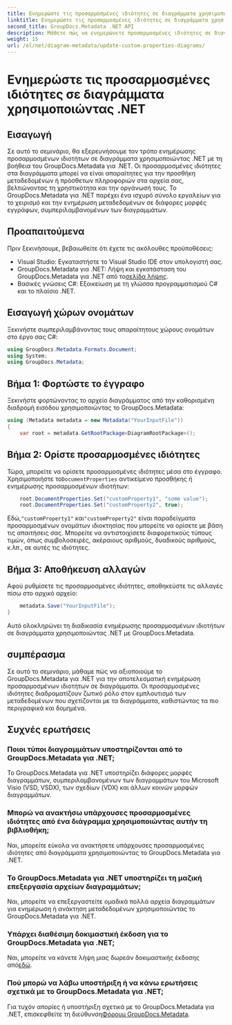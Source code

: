 ```yaml
---
title: Ενημερώστε τις προσαρμοσμένες ιδιότητες σε διαγράμματα χρησιμοποιώντας .NET
linktitle: Ενημερώστε τις προσαρμοσμένες ιδιότητες σε διαγράμματα χρησιμοποιώντας .NET
second_title: GroupDocs.Metadata .NET API
description: Μάθετε πώς να ενημερώνετε προσαρμοσμένες ιδιότητες σε διαγράμματα χρησιμοποιώντας .NET με GroupDocs.Metadata για .NET. Βελτιώστε τα μεταδεδομένα με ευκολία.
weight: 15
url: /el/net/diagram-metadata/update-custom-properties-diagrams/
---
```


# Ενημερώστε τις προσαρμοσμένες ιδιότητες σε διαγράμματα χρησιμοποιώντας .NET

## Εισαγωγή
Σε αυτό το σεμινάριο, θα εξερευνήσουμε τον τρόπο ενημέρωσης προσαρμοσμένων ιδιοτήτων σε διαγράμματα χρησιμοποιώντας .NET με τη βοήθεια του GroupDocs.Metadata για .NET. Οι προσαρμοσμένες ιδιότητες στα διαγράμματα μπορεί να είναι απαραίτητες για την προσθήκη μεταδεδομένων ή πρόσθετων πληροφοριών στα αρχεία σας, βελτιώνοντας τη χρηστικότητα και την οργάνωσή τους. Το GroupDocs.Metadata για .NET παρέχει ένα ισχυρό σύνολο εργαλείων για το χειρισμό και την ενημέρωση μεταδεδομένων σε διάφορες μορφές εγγράφων, συμπεριλαμβανομένων των διαγραμμάτων.
## Προαπαιτούμενα
Πριν ξεκινήσουμε, βεβαιωθείτε ότι έχετε τις ακόλουθες προϋποθέσεις:
- Visual Studio: Εγκαταστήστε το Visual Studio IDE στον υπολογιστή σας.
-  GroupDocs.Metadata για .NET: Λήψη και εγκατάσταση του GroupDocs.Metadata για .NET από το[σελίδα λήψης](https://releases.groupdocs.com/metadata/net/).
- Βασικές γνώσεις C#: Εξοικείωση με τη γλώσσα προγραμματισμού C# και το πλαίσιο .NET.

## Εισαγωγή χώρων ονομάτων
Ξεκινήστε συμπεριλαμβάνοντας τους απαραίτητους χώρους ονομάτων στο έργο σας C#:
```csharp
using GroupDocs.Metadata.Formats.Document;
using System;
using GroupDocs.Metadata;
```
## Βήμα 1: Φορτώστε το έγγραφο
Ξεκινήστε φορτώνοντας το αρχείο διαγράμματος από την καθορισμένη διαδρομή εισόδου χρησιμοποιώντας το GroupDocs.Metadata:
```csharp
using (Metadata metadata = new Metadata("YourInputFile"))
{
    var root = metadata.GetRootPackage<DiagramRootPackage>();
```
## Βήμα 2: Ορίστε προσαρμοσμένες ιδιότητες
 Τώρα, μπορείτε να ορίσετε προσαρμοσμένες ιδιότητες μέσα στο έγγραφο. Χρησιμοποιήστε το`DocumentProperties` αντικείμενο προσθήκης ή ενημέρωσης προσαρμοσμένων ιδιοτήτων:
```csharp
    root.DocumentProperties.Set("customProperty1", "some value");
    root.DocumentProperties.Set("customProperty2", true);
```
 Εδώ,`"customProperty1"` και`"customProperty2"` είναι παραδείγματα προσαρμοσμένων ονομάτων ιδιοκτησίας που μπορείτε να ορίσετε με βάση τις απαιτήσεις σας. Μπορείτε να αντιστοιχίσετε διαφορετικούς τύπους τιμών, όπως συμβολοσειρές, ακέραιους αριθμούς, δυαδικούς αριθμούς, κ.λπ., σε αυτές τις ιδιότητες.
## Βήμα 3: Αποθήκευση αλλαγών
Αφού ρυθμίσετε τις προσαρμοσμένες ιδιότητες, αποθηκεύστε τις αλλαγές πίσω στο αρχικό αρχείο:
```csharp
    metadata.Save("YourInputFile");
}
```
Αυτό ολοκληρώνει τη διαδικασία ενημέρωσης προσαρμοσμένων ιδιοτήτων σε διαγράμματα χρησιμοποιώντας .NET με GroupDocs.Metadata.

## συμπέρασμα
Σε αυτό το σεμινάριο, μάθαμε πώς να αξιοποιούμε το GroupDocs.Metadata για .NET για την αποτελεσματική ενημέρωση προσαρμοσμένων ιδιοτήτων σε διαγράμματα. Οι προσαρμοσμένες ιδιότητες διαδραματίζουν ζωτικό ρόλο στον εμπλουτισμό των μεταδεδομένων που σχετίζονται με τα διαγράμματα, καθιστώντας τα πιο περιγραφικά και δομημένα.

## Συχνές ερωτήσεις
### Ποιοι τύποι διαγραμμάτων υποστηρίζονται από το GroupDocs.Metadata για .NET;
Το GroupDocs.Metadata για .NET υποστηρίζει διάφορες μορφές διαγραμμάτων, συμπεριλαμβανομένων των διαγραμμάτων του Microsoft Visio (VSD, VSDX), των σχεδίων (VDX) και άλλων κοινών μορφών διαγραμμάτων.
### Μπορώ να ανακτήσω υπάρχουσες προσαρμοσμένες ιδιότητες από ένα διάγραμμα χρησιμοποιώντας αυτήν τη βιβλιοθήκη;
Ναι, μπορείτε εύκολα να ανακτήσετε υπάρχουσες προσαρμοσμένες ιδιότητες από διαγράμματα χρησιμοποιώντας το GroupDocs.Metadata για .NET.
### Το GroupDocs.Metadata για .NET υποστηρίζει τη μαζική επεξεργασία αρχείων διαγραμμάτων;
Ναι, μπορείτε να επεξεργαστείτε ομαδικά πολλά αρχεία διαγραμμάτων για ενημέρωση ή ανάκτηση μεταδεδομένων χρησιμοποιώντας το GroupDocs.Metadata για .NET.
### Υπάρχει διαθέσιμη δοκιμαστική έκδοση για το GroupDocs.Metadata για .NET;
 Ναι, μπορείτε να κάνετε λήψη μιας δωρεάν δοκιμαστικής έκδοσης από[εδώ](https://releases.groupdocs.com/).
### Πού μπορώ να λάβω υποστήριξη ή να κάνω ερωτήσεις σχετικά με το GroupDocs.Metadata για .NET;
 Για τυχόν απορίες ή υποστήριξη σχετικά με το GroupDocs.Metadata για .NET, επισκεφθείτε τη διεύθυνση[Φόρουμ GroupDocs.Metadata](https://forum.groupdocs.com/c/metadata/14).